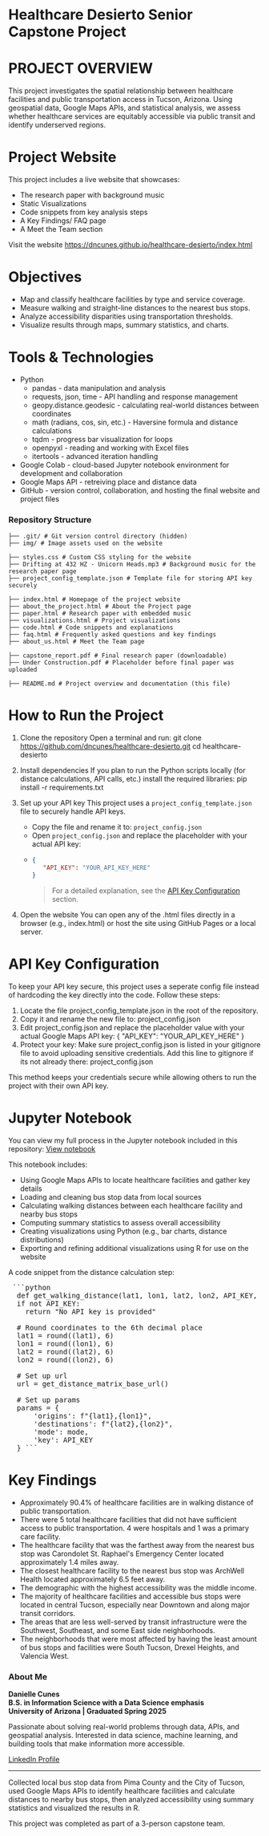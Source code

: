 # Healthcare Desierto Senior Capstone Project

# PROJECT OVERVIEW
This project investigates the spatial relationship between healthcare facilities and public transportation access in Tucson, Arizona. Using geospatial data, Google Maps APIs, and statistical analysis, we assess whether healthcare services are equitably accessible via public transit and identify underserved regions.

# Project Website
This project includes a live website that showcases:
  - The research paper with background music
  - Static Visualizations
  - Code snippets from key analysis steps
  - A Key Findings/ FAQ page
  - A Meet the Team section

Visit the website
https://dncunes.github.io/healthcare-desierto/index.html

# Objectives
- Map and classify healthcare facilities by type and service coverage.
- Measure walking and straight-line distances to the nearest bus stops.
- Analyze accessibility disparities using transportation thresholds.
- Visualize results through maps, summary statistics, and charts.

# Tools & Technologies
- Python
  - pandas - data manipulation and analysis
  - requests, json, time - API handling and response management
  - geopy.distance.geodesic - calculating real-world distances between coordinates
  - math (radians, cos, sin, etc.) - Haversine formula and distance calculations
  - tqdm - progress bar visualization for loops
  - openpyxl - reading and working with Excel files
  - itertools - advanced iteration handling
- Google Colab - cloud-based Jupyter notebook environment for development and collaboration
- Google Maps API - retreiving place and distance data
- GitHub - version control, collaboration, and hosting the final website and project files

### Repository Structure
```
├── .git/ # Git version control directory (hidden)
├── img/ # Image assets used on the website

├── styles.css # Custom CSS styling for the website
├── Drifting at 432 HZ - Unicorn Heads.mp3 # Background music for the research paper page
├── project_config_template.json # Template file for storing API key securely

├── index.html # Homepage of the project website
├── about_the_project.html # About the Project page
├── paper.html # Research paper with embedded music
├── visualizations.html # Project visualizations
├── code.html # Code snippets and explanations
├── faq.html # Frequently asked questions and key findings
├── about_us.html # Meet the Team page

├── capstone_report.pdf # Final research paper (downloadable)
├── Under Construction.pdf # Placeholder before final paper was uploaded

├── README.md # Project overview and documentation (this file)
```
# How to Run the Project

1. Clone the repository
   Open a terminal and run:
   git clone https://github.com/dncunes/healthcare-desierto.git
   cd healthcare-desierto
2. Install dependencies
   If you plan to run the Python scripts locally (for distance calculations, API calls, etc.) install the required libraries:
   pip install -r requirements.txt
3. Set up your API key
   This project uses a `project_config_template.json` file to securely handle API keys.
   
   - Copy the file and rename it to: `project_config.json`
   - Open `project_config.json` and replace the placeholder with your actual API key:
   - ```json
     {
        "API_KEY": "YOUR_API_KEY_HERE"
     }
     ```
     > For a detailed explanation, see the [API Key Configuration](#-api-key-configuration) section.
  5. Open the website
     You can open any of the .html files directly in a browser (e.g., index.html) or host the site using GitHub Pages or a local server.

# API Key Configuration
To keep your API key secure, this project uses a seperate config file instead of hardcoding the key directly into the code.
Follow these steps:
  1. Locate the file project_config_template.json in the root of the repository.
  2. Copy it and rename the new file to:
     project_config.json
3. Edit project_config.json and replace the placeholder value with your actual Google Maps API key:
   {
  "API_KEY": "YOUR_API_KEY_HERE"
   }
4. Protect your key:
   Make sure project_config.json is listed in your gitignore file to avoid uploading sensitive credentials.
   Add this line to gitignore if its not already there:
   project_config.json
   
This method keeps your credentials secure while allowing others to run the project with their own API key.

# Jupyter Notebook
You can view my full process in the Jupyter notebook included in this repository:
[View notebook](./final_project.ipynb)

This notebook includes:
- Using Google Maps APIs to locate healthcare facilities and gather key details
- Loading and cleaning bus stop data from local sources
- Calculating walking distances between each healthcare facility and nearby bus stops
- Computing summary statistics to assess overall accessibility
- Creating visualizations using Python (e.g., bar charts, distance distributions)
- Exporting and refining additional visualizations using R for use on the website

A code snippet from the distance calculation step:

<pre> ```python
  def get_walking_distance(lat1, lon1, lat2, lon2, API_KEY, mode='walking'):
  if not API_KEY:
    return "No API key is provided"

  # Round coordinates to the 6th decimal place
  lat1 = round((lat1), 6)
  lon1 = round((lon1), 6)
  lat2 = round((lat2), 6)
  lon2 = round((lon2), 6)

  # Set up url
  url = get_distance_matrix_base_url()

  # Set up params
  params = {
      'origins': f"{lat1},{lon1}",
      'destinations': f"{lat2},{lon2}",
      'mode': mode,
      'key': API_KEY
  } ``` </pre>

# Key Findings

- Approximately 90.4% of healthcare facilities are in walking distance of public transportation.
- There were 5 total healthcare facilities that did not have sufficient access to public transportation. 4 were hospitals and 1 was a primary care facility.
- The healthcare facility that was the farthest away from the nearest bus stop was Carondolet St. Raphael's Emergency Center located approximately 1.4 miles away.
- The closest healthcare facility to the nearest bus stop was ArchWell Health located approximately 6.5 feet away.
- The demographic with the highest accessibility was the middle income.
- The majority of healthcare facilities and accessible bus stops were located in central Tucson, especially near Downtown and along major transit corridors.
- The areas that are less well-served by transit infrastructure were the Southwest, Southeast, and some East side neighborhoods.
- The neighborhoods that were most affected by having the least amount of bus stops and facilities were South Tucson, Drexel Heights, and Valencia West.

### About Me

**Danielle Cunes**  
**B.S. in Information Science with a Data Science emphasis**  
**University of Arizona | Graduated Spring 2025**  

Passionate about solving real-world problems through data, APIs, and geospatial analysis.
Interested in data science, machine learning, and building tools that make information more accessible.

[LinkedIn Profile](https://www.linkedin.com/in/daniellecunes/)

---

Collected local bus stop data from Pima County and the City of Tucson, used Google Maps APIs to identify healthcare facilities and calculate distances to nearby bus stops, then analyzed accessibility using summary statistics and visualized the results in R.

This project was completed as part of a 3-person capstone team.
